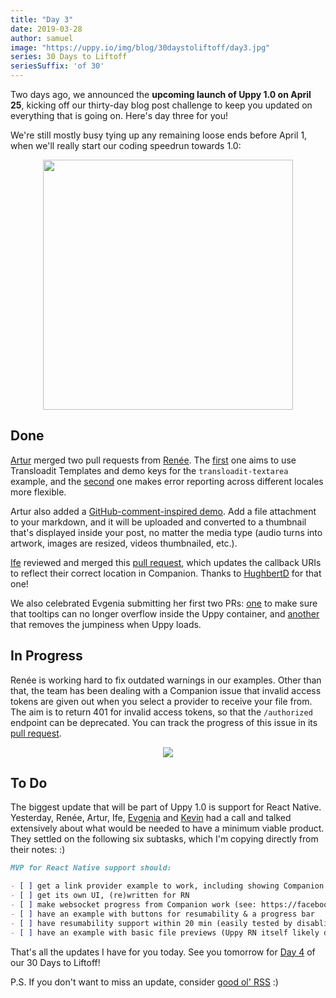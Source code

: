 ```yaml
---
title: "Day 3"
date: 2019-03-28
author: samuel
image: "https://uppy.io/img/blog/30daystoliftoff/day3.jpg"
series: 30 Days to Liftoff
seriesSuffix: 'of 30'
---
```


Two days ago, we announced the **upcoming launch of Uppy 1.0 on April 25**, kicking off our thirty-day blog post challenge to keep you updated on everything that is going on. Here's day three for you!
 
<!--truncate-->

We're still mostly busy tying up any remaining loose ends before April 1, when we'll really start our coding speedrun towards 1.0:

<center><img width="400" src="/img/blog/30daystoliftoff/day3.jpg" /><br /></center>

## Done

[Artur](https://github.com/arturi) merged two pull requests from [Renée](https://github.com/goto-bus-stop). The [first](https://github.com/transloadit/uppy/pull/1375) one aims to use Transloadit Templates and demo keys for the `transloadit-textarea` example, and the [second](https://github.com/transloadit/uppy/pull/1374) one makes error reporting across different locales more flexible.

Artur also added a [GitHub-comment-inspired demo](/examples/markdown-snippets/). Add a file attachment to your markdown, and it will be uploaded and converted to a thumbnail that's displayed inside your post, no matter the media type (audio turns into artwork, images are resized, videos thumbnailed, etc.). 

[Ife](https://github.com/ifedapoolarewaju) reviewed and merged this [pull request](https://github.com/transloadit/uppy/pull/1366), which updates the callback URIs to reflect their correct location in Companion. Thanks to [HughbertD](https://github.com/HughbertD) for that one!

We also celebrated Evgenia submitting her first two PRs: [one](https://github.com/transloadit/uppy/pull/1382) to make sure that tooltips can no longer overflow inside the Uppy container, and [another](https://github.com/transloadit/uppy/pull/1383) that removes the jumpiness when Uppy loads.

## In Progress

Renée is working hard to fix outdated warnings in our examples. Other than that, the team has been dealing with a Companion issue that invalid access tokens are given out when you select a provider to receive your file from. The aim is to return 401 for invalid access tokens, so that the `/authorized` endpoint can be deprecated. You can track the progress of this issue in its [pull request](https://github.com/transloadit/uppy/pull/1298).

<center><img src="/img/blog/30daystoliftoff/2019-03-27-board02.png" /></center>

## To Do

The biggest update that will be part of Uppy 1.0 is support for React Native. Yesterday, Renée, Artur, Ife, [Evgenia](https://github.com/lakesare) and [Kevin](https://github.com/kvz) had a call and talked extensively about what would be needed to have a minimum viable product. They settled on the following six subtasks, which I'm copying directly from their notes: :)

```markdown
MVP for React Native support should:

- [ ] get a link provider example to work, including showing Companion progress and resumability
- [ ] get its own UI, (re)written for RN
- [ ] make websocket progress from Companion work (see: https://facebook.github.io/react-native/docs/network#websocket-support)
- [ ] have an example with buttons for resumability & a progress bar
- [ ] have resumability support within 20 min (easily tested by disabling WiFi on your workstation while uploading to master.tus.io)
- [ ] have an example with basic file previews (Uppy RN itself likely does not offer previews)
```

That's all the updates I have for you today. See you tomorrow for [Day 4](/blog/2019/03/liftoff-04/) of our 30 Days to Liftoff!

P.S. If you don't want to miss an update, consider [good ol' RSS](https://uppy.io/atom.xml) :)
